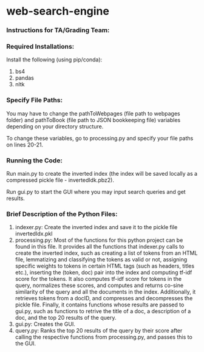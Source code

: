 # web-search-engine

### Instructions for TA/Grading Team:

### Required Installations:

Install the following (using pip/conda):
1. bs4
2. pandas
3. nltk

### Specify File Paths:

You may have to change the pathToWebpages (file path to webpages folder) and pathToBook (file path to JSON bookkeeping file) variables depending on your directory structure.

To change these variables, go to processing.py and specify your file paths on lines 20-21.

### Running the Code:

Run main.py to create the inverted index (the index will be saved locally as a compressed pickle file - invertedIdk.pbz2).

Run gui.py to start the GUI where you may input search queries and get results.

### Brief Description of the Python Files:

1. indexer.py:     Create the inverted index and save it to the pickle file invertedIdx.pkl
2. processing.py:  Most of the functions for this python project can be found in this file. It provides all the functions that indexer.py calls to create the 
                   inverted index, such as creating a list of tokens from an HTML file, lemmatizing and classifying the tokens as valid or not, assigning specific 
                   weights to tokens in certain HTML tags (such as headers, titles etc.), inserting the (token, doc) pair into the index and computing tf-idf score 
                   for the tokens.  It also computes tf-idf score for tokens in the query, normalizes these scores, and computes and returns co-sine similarity of 
                   the query and all the documents in the index. Additionally, it retrieves tokens from a docID, and compresses and decompresses the pickle file. 
                   Finally, it contains functions whose results are passed to gui.py, such as functions to retrive the title of a doc, a description of a doc, and 
                   the top 20 results of the query.
3. gui.py:         Creates the GUI.
4. query.py:       Ranks the top 20 results of the query by their score after calling the respective functions from processing.py, and passes this to the GUI.
